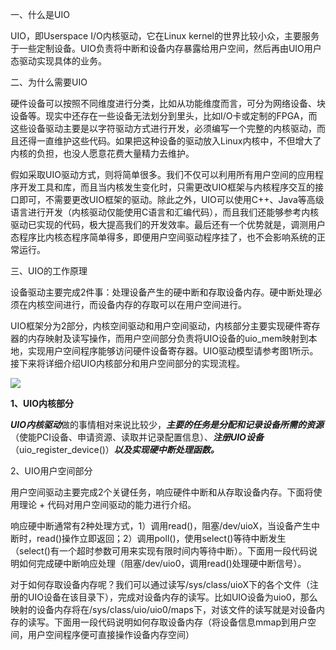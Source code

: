 一、什么是UIO

UIO，即Userspace I/O内核驱动，它在Linux kernel的世界比较小众，主要服务于一些定制设备。UIO负责将中断和设备内存暴露给用户空间，然后再由UIO用户态驱动实现具体的业务。

二、为什么需要UIO

硬件设备可以按照不同维度进行分类，比如从功能维度而言，可分为网络设备、块设备等。现实中还存在一些设备无法划分到里头，比如I/O卡或定制的FPGA，而这些设备驱动主要是以字符驱动方式进行开发，必须编写一个完整的内核驱动，而且还得一直维护这些代码。如果把这种设备的驱动放入Linux内核中，不但增大了内核的负担，也没人愿意花费大量精力去维护。

假如采取UIO驱动方式，则将简单很多。我们不仅可以利用所有用户空间的应用程序开发工具和库，而且当内核发生变化时，只需更改UIO框架与内核程序交互的接口即可，不需要更改UIO框架的驱动。除此之外，UIO可以使用C++、Java等高级语言进行开发（内核驱动仅能使用C语言和汇编代码），而且我们还能够参考内核驱动已实现的代码，极大提高我们的开发效率。最后还有一个优势就是，调测用户态程序比内核态程序简单得多，即便用户空间驱动程序挂了，也不会影响系统的正常运行。

三、UIO的工作原理

设备驱动主要完成2件事：处理设备产生的硬中断和存取设备内存。硬中断处理必须在内核空间进行，而设备内存的存取可以在用户空间进行。

UIO框架分为2部分，内核空间驱动和用户空间驱动，内核部分主要实现硬件寄存器的内存映射及读写操作，而用户空间部分负责将UIO设备的uio_mem映射到本地，实现用户空间程序能够访问硬件设备寄存器。UIO驱动模型请参考图1所示。接下来将详细介绍UIO内核部分和用户空间部分的实现流程。

![](https://gitee.com/hxc8/images6/raw/master/img/202407190001429.jpg)

**1、UIO内核部分**

***UIO内核驱动***做的事情相对来说比较少，***主要的任务是分配和记录设备所需的资源***（使能PCI设备、申请资源、读取并记录配置信息）、***注册UIO设备***（uio_register_device()）***以及实现硬中断处理函数。***

2、UIO用户空间部分

用户空间驱动主要完成2个关键任务，响应硬件中断和从存取设备内存。下面将使用理论 + 代码对用户空间驱动的能力进行介绍。

响应硬中断通常有2种处理方式，1）调用read()，阻塞/dev/uioX，当设备产生中断时，read()操作立即返回；2）调用poll()，使用select()等待中断发生（select()有一个超时参数可用来实现有限时间内等待中断）。下面用一段代码说明如何完成硬中断响应处理（阻塞/dev/uio0，调用read()处理硬中断信号）。

对于如何存取设备内存呢？我们可以通过读写/sys/class/uioX下的各个文件（注册的UIO设备在该目录下），完成对设备内存的读写。比如UIO设备为uio0，那么映射的设备内存将在/sys/class/uio/uio0/maps下，对该文件的读写就是对设备内存的读写。下面用一段代码说明如何存取设备内存（将设备信息mmap到用户空间，用户空间程序便可直接操作设备内存空间）